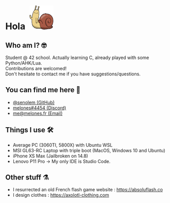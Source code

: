 # Hola &nbsp;<img src="https://github.com/senolem/senolem/blob/main/lich.gif" width="75" height="75"/>

## Who am I? 🤓
Student @ 42 school. Actually learning C, already played with some Python/AHK/Lua.<br>
Contributions are welcomed!<br>
Don't hesitate to contact me if you have suggestions/questions.<br>

## You can find me here 👀
- [@senolem (GitHub)](https://www.github.com/senolem)
- [melones#4454 (Discord)](#)
- [me@melones.fr (Email)](mailto:me@melones.fr)

## Things I use 🛠️
- Average PC (3060TI, 5800X) with Ubuntu WSL
- MSI GL63-RC Laptop with triple boot (MacOS, Windows 10 and Ubuntu)
- iPhone XS Max (Jailbroken on 14.8)
- Lenovo P11 Pro
-> My only IDE is Studio Code.

## Other stuff ⚗️
- I resurrected an old French flash game website : https://absoluflash.co
- I design clothes : https://axolotl-clothing.com
